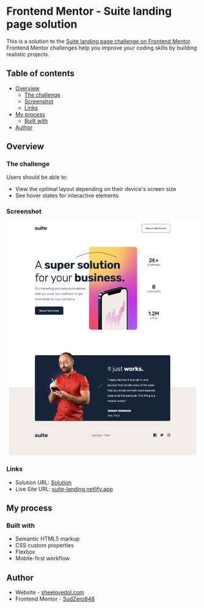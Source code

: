 # Frontend Mentor - Suite landing page solution

This is a solution to the [Suite landing page challenge on Frontend Mentor](https://www.frontendmentor.io/challenges/suite-landing-page-tj_eaU-Ra). Frontend Mentor challenges help you improve your coding skills by building realistic projects.

## Table of contents

- [Overview](#overview)
  - [The challenge](#the-challenge)
  - [Screenshot](#screenshot)
  - [Links](#links)
- [My process](#my-process)
  - [Built with](#built-with)
- [Author](#author)



## Overview

### The challenge

Users should be able to:

- View the optimal layout depending on their device's screen size
- See hover states for interactive elements

### Screenshot

![](final.png)

### Links

- Solution URL: [Solution](https://www.frontendmentor.io/solutions/mobilefirst-approach-with-flexbox-nuor9gbUY)
- Live Site URL: [suite-landing.netlify.app](https://suite-landing.netlify.app/)

## My process

### Built with

- Semantic HTML5 markup
- CSS custom properties
- Flexbox
- Mobile-first workflow




## Author

- Website - [sheelovedol.com](https://www.sheelovedol.com)
- Frontend Mentor - [SudZero848](https://www.frontendmentor.io/profile/SudZero848)



